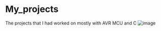 # My_projects
The projects that I had worked on mostly with AVR MCU and C
![image](https://github.com/tajmirik/My_projects/assets/122085408/a773ff43-64da-40ed-a72e-6e0983fe32d8)
